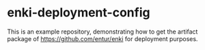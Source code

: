 # enki-deployment-config

This is an example repository, demonstrating how to get the artifact package of https://github.com/entur/enki for deployment purposes.
